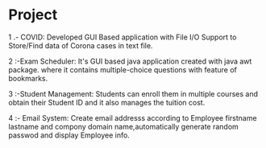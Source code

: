 # Project
1 .- COVID: Developed GUI Based application with File I/O Support to Store/Find data of Corona cases in text file.

2 :-Exam Scheduler: It's GUI based java application created with java awt package. where it contains multiple-choice questions with feature of bookmarks.

3 :-Student Management: Students can enroll them in multiple courses and obtain their Student ID and it also manages the tuition cost.

4 :- Email System: Create email addresss according to Employee firstname lastname and compony domain name,automatically generate random passwod and display Employee info. 
